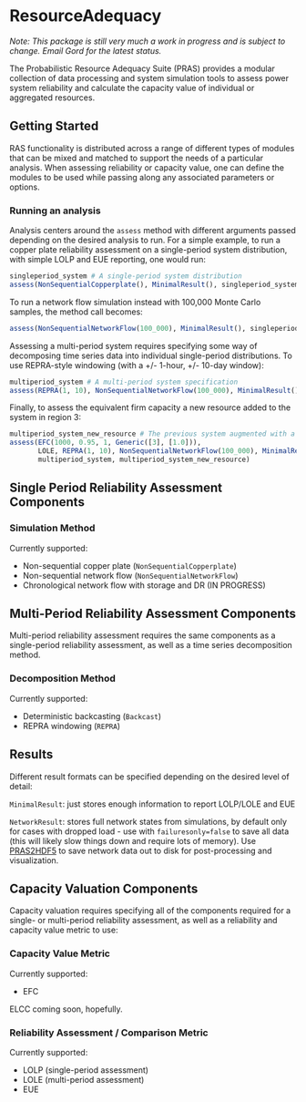# ResourceAdequacy

_Note: This package is still very much a work in progress and is subject to change. Email Gord for the latest status._

The Probabilistic Resource Adequacy Suite (PRAS) provides a modular collection
of data processing and system simulation tools to assess power system reliability
and calculate the capacity value of individual or aggregated resources.

## Getting Started

RAS functionality is distributed across a range of different types of modules that can
be mixed and matched to support the needs of a particular analysis.
When assessing reliability or capacity value, one can define the modules to be used
while passing along any associated parameters or options.

### Running an analysis
Analysis centers around the `assess` method with different arguments passed
depending on the desired analysis to run.
For a simple example, to run a copper plate reliability assessment on a single-period
system distribution, with simple LOLP and EUE reporting, one would run:

```julia
singleperiod_system # A single-period system distribution
assess(NonSequentialCopperplate(), MinimalResult(), singleperiod_system)
```

To run a network flow simulation instead with 100,000 Monte Carlo samples,
the method call becomes:

```julia
assess(NonSequentialNetworkFlow(100_000), MinimalResult(), singleperiod_system)
```

Assessing a multi-period system requires specifying some way of decomposing
time series data into individual single-period distributions.
To use REPRA-style windowing (with a +/- 1-hour, +/- 10-day window):

```julia
multiperiod_system # A multi-period system specification
assess(REPRA(1, 10), NonSequentialNetworkFlow(100_000), MinimalResult(), multiperiod_system)
```

Finally, to assess the equivalent firm capacity a new resource added
to the system in region 3:

```julia
multiperiod_system_new_resource # The previous system augmented with a new resource
assess(EFC(1000, 0.95, 1, Generic([3], [1.0])),
       LOLE, REPRA(1, 10), NonSequentialNetworkFlow(100_000), MinimalResult(),
	   multiperiod_system, multiperiod_system_new_resource)
```


## Single Period Reliability Assessment Components

### Simulation Method

Currently supported:
 - Non-sequential copper plate (`NonSequentialCopperplate`)
 - Non-sequential network flow (`NonSequentialNetworkFlow`)
 - Chronological network flow with storage and DR (IN PROGRESS)

## Multi-Period Reliability Assessment Components

Multi-period reliability assessment requires the same components as a single-period reliability assessment, as well as a time series decomposition method.

### Decomposition Method

Currently supported:
 - Deterministic backcasting (`Backcast`)
 - REPRA windowing (`REPRA`)

## Results

Different result formats can be specified depending on the desired level of detail:

`MinimalResult`: just stores enough information to report LOLP/LOLE and EUE

`NetworkResult`: stores full network states from simulations, by default only
for cases with dropped load - use with `failuresonly=false` to save all data
(this will likely slow things down and require lots of memory).
Use [PRAS2HDF5](https://github.nrel.gov/PRAS/PRAS2HDF5.jl) to save network data
out to disk for post-processing and visualization.

## Capacity Valuation Components

Capacity valuation requires specifying all of the components required for a single- or multi-period reliability assessment, as well as a reliability and capacity value metric to use:

### Capacity Value Metric

Currently supported:
 - EFC

ELCC coming soon, hopefully.

### Reliability Assessment / Comparison Metric

Currently supported:
 - LOLP (single-period assessment)
 - LOLE (multi-period assessment)
 - EUE
